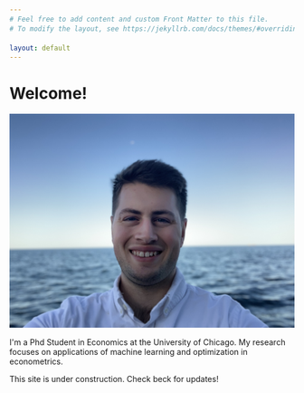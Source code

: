 ```yaml
---
# Feel free to add content and custom Front Matter to this file.
# To modify the layout, see https://jekyllrb.com/docs/themes/#overriding-theme-defaults

layout: default
---
```


# Welcome!

![image](assets/images/IMG_0170.jpg)

I'm a Phd Student in Economics at the University of Chicago.  My research focuses on applications of machine learning and optimization in econometrics.

This site is under construction.  Check beck for updates!